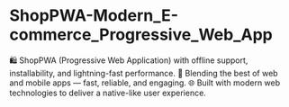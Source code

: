 # ShopPWA-Modern_E-commerce_Progressive_Web_App
🛍️ ShopPWA (Progressive Web Application) with offline support, installability, and lightning-fast performance. 🚀 Blending the best of web and mobile apps — fast, reliable, and engaging. 🌐 Built with modern web technologies to deliver a native-like user experience.
